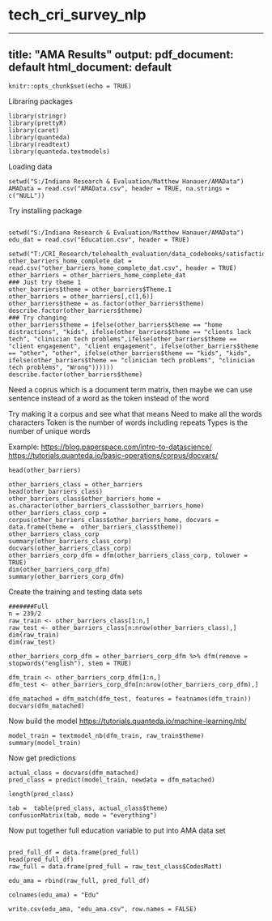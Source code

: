 # tech_cri_survey_nlp
---
title: "AMA Results"
output:
  pdf_document: default
  html_document: default
---

```{r setup, include=FALSE}
knitr::opts_chunk$set(echo = TRUE)
```
Libraring packages
```{r}
library(stringr)
library(prettyR)
library(caret)
library(quanteda)
library(readtext)
library(quanteda.textmodels)
```
Loading data
```{r}
setwd("S:/Indiana Research & Evaluation/Matthew Hanauer/AMAData")
AMAData = read.csv("AMAData.csv", header = TRUE, na.strings = c("NULL"))
```
Try installing package
```{r}

setwd("S:/Indiana Research & Evaluation/Matthew Hanauer/AMAData")
edu_dat = read.csv("Education.csv", header = TRUE)

setwd("T:/CRI_Research/telehealth_evaluation/data_codebooks/satisfaction/clinician_qual")
other_barriers_home_complete_dat = read.csv("other_barriers_home_complete_dat.csv", header = TRUE)
other_barriers = other_barriers_home_complete_dat
### Just try theme 1
other_barriers$theme = other_barriers$Theme.1
other_barriers = other_barriers[,c(1,6)]
other_barriers$theme = as.factor(other_barriers$theme)
describe.factor(other_barriers$theme)
### Try changing
other_barriers$theme = ifelse(other_barriers$theme == "home distractions", "kids", ifelse(other_barriers$theme == "clients lack tech", "clinician tech problems",ifelse(other_barriers$theme == "client engagement", "client engagement", ifelse(other_barriers$theme == "other", "other", ifelse(other_barriers$theme == "kids", "kids", ifelse(other_barriers$theme == "clinician tech problems", "clinician tech problems", "Wrong"))))))
describe.factor(other_barriers$theme)
```
Need a coprus which is a document term matrix, then maybe we can use sentence instead of a word as the token instead of the word

Try making it a corpus and see what that means
Need to make all the words characters
Token is the number of words including repeats
Types is the number of unique words

Example: https://blog.paperspace.com/intro-to-datascience/
https://tutorials.quanteda.io/basic-operations/corpus/docvars/
```{r}
head(other_barriers)

other_barriers_class = other_barriers
head(other_barriers_class)
other_barriers_class$other_barriers_home = as.character(other_barriers_class$other_barriers_home)
other_barriers_class_corp = corpus(other_barriers_class$other_barriers_home, docvars = data.frame(theme =  other_barriers_class$theme))
other_barriers_class_corp
summary(other_barriers_class_corp)
docvars(other_barriers_class_corp)
other_barriers_corp_dfm = dfm(other_barriers_class_corp, tolower = TRUE)
dim(other_barriers_corp_dfm)
summary(other_barriers_corp_dfm)
```
Create the training and testing data sets 
```{r}
#######Full
n = 239/2
raw_train <- other_barriers_class[1:n,]
raw_test <- other_barriers_class[n:nrow(other_barriers_class),]
dim(raw_train)
dim(raw_test)

other_barriers_corp_dfm = other_barriers_corp_dfm %>% dfm(remove = stopwords("english"), stem = TRUE)

dfm_train <- other_barriers_corp_dfm[1:n,]
dfm_test <- other_barriers_corp_dfm[n:nrow(other_barriers_corp_dfm),]

dfm_matached = dfm_match(dfm_test, features = featnames(dfm_train))
docvars(dfm_matached)

```
Now build the model
https://tutorials.quanteda.io/machine-learning/nb/
```{r}
model_train = textmodel_nb(dfm_train, raw_train$theme)
summary(model_train)
```
Now get predictions
```{r}
actual_class = docvars(dfm_matached)
pred_class = predict(model_train, newdata = dfm_matached)

length(pred_class)

tab =  table(pred_class, actual_class$theme)
confusionMatrix(tab, mode = "everything")
```
Now put together full education variable to put into AMA data set
```{r}

pred_full_df = data.frame(pred_full)
head(pred_full_df)
raw_full = data.frame(pred_full = raw_test_class$CodesMatt)

edu_ama = rbind(raw_full, pred_full_df)

colnames(edu_ama) = "Edu"

write.csv(edu_ama, "edu_ama.csv", row.names = FALSE)
```
